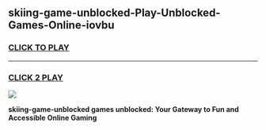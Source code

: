 
## skiing-game-unblocked-Play-Unblocked-Games-Online-iovbu
<h3>
<a href="https://premium76.site?title=skiing-game-unblocked&ref=25A">CLICK TO PLAY</a></h3>
<hr>

<h3>
<a href="https://premium76.site?title=skiing-game-unblocked&ref=25A">CLICK 2 PLAY</a>
  
</h3>

<a href="https://premium76.site?title=skiing-game-unblocked&ref=25A"><img src="https://clearcache.store/games.png"></a>


**skiing-game-unblocked games unblocked: Your Gateway to Fun and Accessible Online Gaming**
